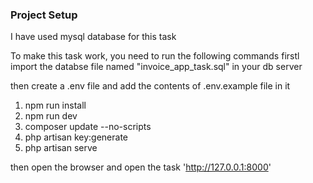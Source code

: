 ### Project Setup
I have used mysql database for this task

To make this task work, you need to run the following commands
firstl import the databse file named "invoice_app_task.sql" in your db server

then create a .env file and add the contents of .env.example file in it

1) npm run install
2) npm run dev
3) composer update --no-scripts
3) php artisan key:generate
4) php artisan serve

then open the browser and open the task 'http://127.0.0.1:8000'
